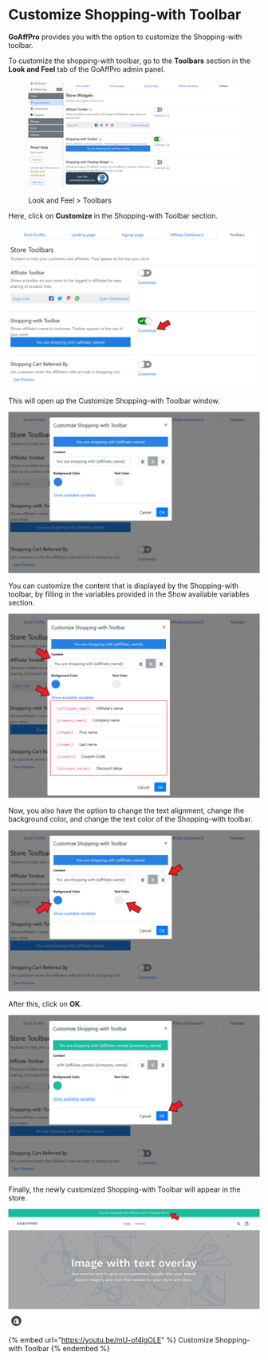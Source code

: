 # Customize Shopping-with Toolbar

**GoAffPro** provides you with the option to customize the Shopping-with toolbar.&#x20;

To customize the shopping-with toolbar, go to the **Toolbars** section in the **Look and Feel** tab of the GoAffPro admin panel.

<figure><img src="../../../.gitbook/assets/image (55).png" alt=""><figcaption><p>Look and Feel > Toolbars</p></figcaption></figure>

Here, click on **Customize** in the Shopping-with Toolbar section.

![Click on Customize](<../../../.gitbook/assets/Annotation 2020-02-18 041841 (1).png>)

This will open up the Customize Shopping-with Toolbar window.&#x20;

![Customize Shopping-with Toolbar](<../../../.gitbook/assets/Annotation 2020-02-18 042015 (1).png>)

You can customize the content that is displayed by the Shopping-with toolbar, by filling in the variables provided in the Show available variables section.&#x20;

![Fill in the provided variables in the content field](<../../../.gitbook/assets/Annotation 2020-02-18 042347.png>)

Now, you also have the option to change the text alignment, change the background color, and change the text color of the Shopping-with toolbar.

![Customize the Shopping-with Toolbar](<../../../.gitbook/assets/Annotation 2020-02-18 042015.png>)

After this, click on **OK**.

![Click on OK](<../../../.gitbook/assets/Annotation 2020-02-18 043008.png>)

Finally, the newly customized Shopping-with Toolbar will appear in the store.&#x20;

![](<../../../.gitbook/assets/Annotation 2020-02-18 043156.png>)

{% embed url="https://youtu.be/mU-of4lgOLE" %}
Customize Shopping-with Toolbar
{% endembed %}
